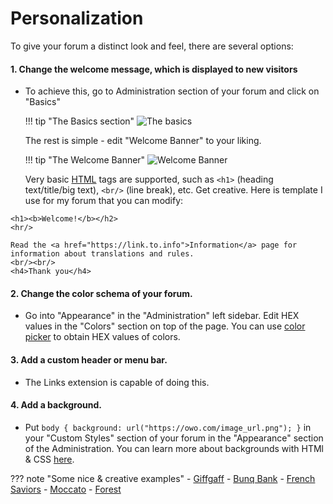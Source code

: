 # Personalization

To give your forum a distinct look and feel, there are several options:

#### 1. Change the welcome message, which is displayed to new visitors
  - To achieve this, go to Administration section of your forum and click on "Basics"
  
    !!! tip "The Basics section"
        ![The basics](https://cdn.discordapp.com/attachments/585143304467906581/699554932369653780/unknown.png)
    
    The rest is simple - edit "Welcome Banner" to your liking.
    
    !!! tip "The Welcome Banner"
        ![Welcome Banner](https://cdn.discordapp.com/attachments/585143304467906581/699555483152941096/unknown.png)
    
    Very basic [HTML](https://www.w3schools.com/TAGS/default.ASP) tags are supported, such as `<h1>` (heading text/title/big text), `<br/>` (line break), etc. 
    Get creative. Here is template I use for my forum that you can modify:
    
```
<h1><b>Welcome!</b></h2>
<hr/>

Read the <a href="https://link.to.info">Information</a> page for information about translations and rules.
<br/><br/>
<h4>Thank you</h4>
```
  
#### 2. Change the color schema of your forum.
  - Go into "Appearance" in the "Administration" left sidebar. Edit HEX values in the "Colors" section on top of the page. You can use [color picker](https://www.google.com/search?q=color+picker) to obtain HEX values of colors.
#### 3. Add a custom header or menu bar.
  - The Links extension is capable of doing this.
#### 4. Add a background.
  - Put `body { background: url("https://owo.com/image_url.png"); }` in your "Custom Styles" section of your forum in the "Appearance" section of the Administration. You can learn more about backgrounds with HTMl & CSS [here](https://www.w3schools.com/cssref/css3_pr_background.asp).


??? note "Some nice & creative examples"
    - [Giffgaff](https://community.giffgaff.com//)
    - [Bunq Bank](https://together.bunq.com/)
    - [French Saviors](https://frenchsaviors.freeflarum.com/)
    - [Moccato](https://moccato.de/)
    - [Forest](https://forest.freeflarum.com/)
